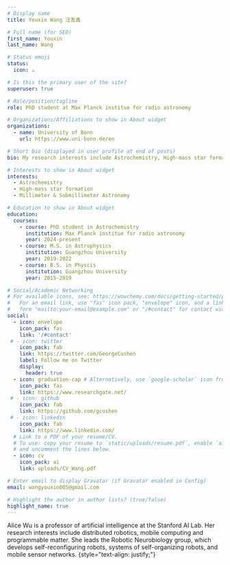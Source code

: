 ```yaml
---
# Display name
title: Youxin Wang 汪友鑫

# Full name (for SEO)
first_name: Youxin
last_name: Wang

# Status emoji
status:
  icon: ☕️

# Is this the primary user of the site?
superuser: true

# Role/position/tagline
role: PhD student at Max Planck institue for radio astronomy

# Organizations/Affiliations to show in About widget
organizations:
  - name: University of Bonn
    url: https://www.uni-bonn.de/en

# Short bio (displayed in user profile at end of posts)
bio: My research interests include Astrochemistry, High-mass star formation, Millimeter & Submillimeter Astronomy. 

# Interests to show in About widget
interests:
  - Astrochemistry
  - High-mass star formation
  - Millimeter & Submillimeter Astronomy

# Education to show in About widget
education:
  courses:
    - course: PhD student in Astrochemistry 
      institution: Max Planck institue for radio astronomy
      year: 2024-present
    - course: M.S. in Astrophysics
      institution: Guangzhou University
      year: 2019-2022
    - course: B.S. in Physcis
      institution: Guangzhou University
      year: 2015-2019

# Social/Academic Networking
# For available icons, see: https://wowchemy.com/docs/getting-started/page-builder/#icons
#   For an email link, use "fas" icon pack, "envelope" icon, and a link in the
#   form "mailto:your-email@example.com" or "/#contact" for contact widget.
social:
  - icon: envelope
    icon_pack: fas
    link: '/#contact'
 # - icon: twitter
    icon_pack: fab
    link: https://twitter.com/GeorgeCushen
    label: Follow me on Twitter
    display:
      header: true
  - icon: graduation-cap # Alternatively, use `google-scholar` icon from `ai` icon pack
    icon_pack: fas
    link: https://www.researchgate.net/
 # - icon: github
    icon_pack: fab
    link: https://github.com/gcushen
 # - icon: linkedin
    icon_pack: fab
    link: https://www.linkedin.com/
  # Link to a PDF of your resume/CV.
  # To use: copy your resume to `static/uploads/resume.pdf`, enable `ai` icons in `params.yaml`,
  # and uncomment the lines below.
  - icon: cv
    icon_pack: ai
    link: uploads/CV_Wang.pdf

# Enter email to display Gravatar (if Gravatar enabled in Config)
email: wangyouxin005@gmail.com

# Highlight the author in author lists? (true/false)
highlight_name: true
---
```


Alice Wu is a professor of artificial intelligence at the Stanford AI Lab. Her research interests include distributed robotics, mobile computing and programmable matter. She leads the Robotic Neurobiology group, which develops self-reconfiguring robots, systems of self-organizing robots, and mobile sensor networks.
{style="text-align: justify;"}
